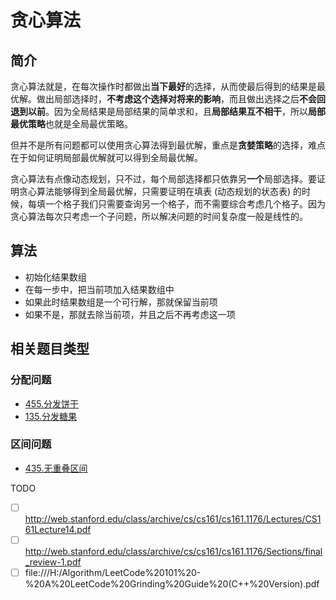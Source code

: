 # 贪心算法

## 简介

贪心算法就是，在每次操作时都做出**当下最好**的选择，从而使最后得到的结果是最优解。做出局部选择时，**不考虑这个选择对将来的影响**，而且做出选择之后**不会回退到以前**。因为全局结果是局部结果的简单求和，且**局部结果互不相干**，所以**局部最优策略**也就是全局最优策略。

但并不是所有问题都可以使用贪心算法得到最优解，重点是**贪婪策略**的选择，难点在于如何证明局部最优解就可以得到全局最优解。

贪心算法有点像动态规划，只不过，每个局部选择都只依靠另**一个**局部选择。要证明贪心算法能够得到全局最优解，只需要证明在填表 (动态规划的状态表) 的时候，每填一个格子我们只需要查询另一个格子，而不需要综合考虑几个格子。因为贪心算法每次只考虑一个子问题，所以解决问题的时间复杂度一般是线性的。

## 算法

-   初始化结果数组
-   在每一步中，把当前项加入结果数组中
-   如果此时结果数组是一个可行解，那就保留当前项
-   如果不是，那就去除当前项，并且之后不再考虑这一项

## 相关题目类型

### 分配问题

-   [455.分发饼干](https://github.com/suukii/91-days-algorithm/blob/master/topics/greedy/ext-assign-cookies.md)
-   [135.分发糖果](https://github.com/suukii/91-days-algorithm/blob/master/topics/greedy/ext-candy.md)

### 区间问题

-   [435.无重叠区间](https://github.com/suukii/91-days-algorithm/blob/master/topics/greedy/ext-non-overlapping-intervals.md)

TODO

-   [ ] http://web.stanford.edu/class/archive/cs/cs161/cs161.1176/Lectures/CS161Lecture14.pdf
-   [ ] http://web.stanford.edu/class/archive/cs/cs161/cs161.1176/Sections/final_review-1.pdf
-   [ ] file:///H:/Algorithm/LeetCode%20101%20-%20A%20LeetCode%20Grinding%20Guide%20(C++%20Version).pdf
